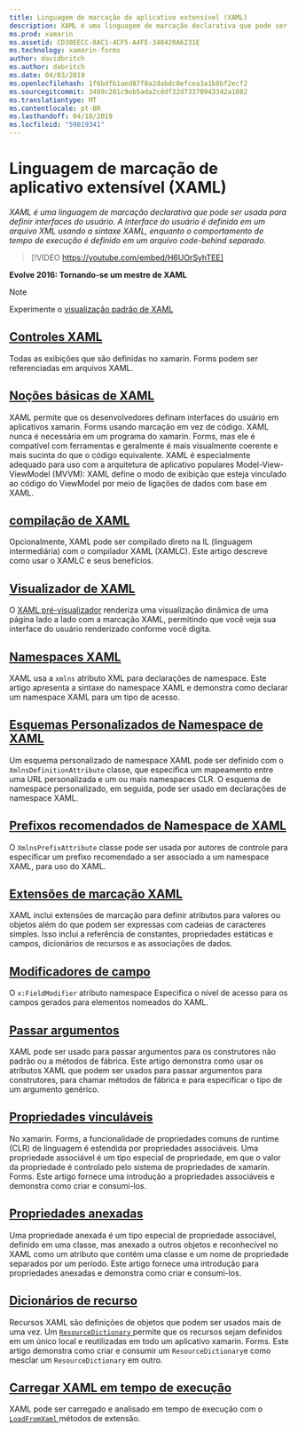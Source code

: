 ```yaml
---
title: Linguagem de marcação de aplicativo extensível (XAML)
description: XAML é uma linguagem de marcação declarativa que pode ser usada para definir interfaces do usuário. A interface do usuário é definida em um arquivo XML usando a sintaxe XAML, enquanto o comportamento de tempo de execução é definido em um arquivo code-behind separado.
ms.prod: xamarin
ms.assetid: CD30EECC-8AC1-4CF5-A4FE-348420A6231E
ms.technology: xamarin-forms
author: davidbritch
ms.author: dabritch
ms.date: 04/03/2019
ms.openlocfilehash: 1f6bdfb1aed87f8a2dabdc0efcea3a1b8bf2ecf2
ms.sourcegitcommit: 3489c281c9eb5ada2cddf32d73370943342a1082
ms.translationtype: MT
ms.contentlocale: pt-BR
ms.lasthandoff: 04/18/2019
ms.locfileid: "59019341"
---
```

# <a name="extensible-application-markup-language-xaml"></a>Linguagem de marcação de aplicativo extensível (XAML)

_XAML é uma linguagem de marcação declarativa que pode ser usada para definir interfaces do usuário. A interface do usuário é definida em um arquivo XML usando a sintaxe XAML, enquanto o comportamento de tempo de execução é definido em um arquivo code-behind separado._

> [!VIDEO https://youtube.com/embed/H6UOrSyhTEE]

**Evolve 2016: Tornando-se um mestre de XAML**

> [!NOTE]
> Experimente o [visualização padrão de XAML](standard/index.md)

## <a name="xaml-controlsxaml-controlsmd"></a>[Controles XAML](xaml-controls.md)

Todas as exibições que são definidas no xamarin. Forms podem ser referenciadas em arquivos XAML.

<a name="xaml" />

## <a name="xaml-basicsxaml-basicsindexmd"></a>[Noções básicas de XAML](xaml-basics/index.md)

XAML permite que os desenvolvedores definam interfaces do usuário em aplicativos xamarin. Forms usando marcação em vez de código. XAML nunca é necessária em um programa do xamarin. Forms, mas ele é compatível com ferramentas e geralmente é mais visualmente coerente e mais sucinta do que o código equivalente. XAML é especialmente adequado para uso com a arquitetura de aplicativo populares Model-View-ViewModel (MVVM): XAML define o modo de exibição que esteja vinculado ao código do ViewModel por meio de ligações de dados com base em XAML.

## <a name="xaml-compilationxamlcmd"></a>[compilação de XAML](xamlc.md)

Opcionalmente, XAML pode ser compilado direto na IL (linguagem intermediária) com o compilador XAML (XAMLC). Este artigo descreve como usar o XAMLC e seus benefícios.

## <a name="xaml-previewerxaml-previewerindexmd"></a>[Visualizador de XAML](xaml-previewer/index.md)

O [XAML pré-visualizador](~/xamarin-forms/xaml/xaml-previewer/index.md) renderiza uma visualização dinâmica de uma página lado a lado com a marcação XAML, permitindo que você veja sua interface do usuário renderizado conforme você digita.

## <a name="xaml-namespacesnamespacesmd"></a>[Namespaces XAML](namespaces.md)

XAML usa a `xmlns` atributo XML para declarações de namespace. Este artigo apresenta a sintaxe do namespace XAML e demonstra como declarar um namespace XAML para um tipo de acesso.

## <a name="xaml-custom-namespace-schemascustom-namespace-schemasmd"></a>[Esquemas Personalizados de Namespace de XAML](custom-namespace-schemas.md)

Um esquema personalizado de namespace XAML pode ser definido com o `XmlnsDefinitionAttribute` classe, que especifica um mapeamento entre uma URL personalizada e um ou mais namespaces CLR. O esquema de namespace personalizado, em seguida, pode ser usado em declarações de namespace XAML.

## <a name="xaml-namespace-recommended-prefixescustom-prefixmd"></a>[Prefixos recomendados de Namespace de XAML](custom-prefix.md)

O `XmlnsPrefixAttribute` classe pode ser usada por autores de controle para especificar um prefixo recomendado a ser associado a um namespace XAML, para uso do XAML.

## <a name="xaml-markup-extensionsmarkup-extensionsindexmd"></a>[Extensões de marcação XAML](markup-extensions/index.md)

XAML inclui extensões de marcação para definir atributos para valores ou objetos além do que podem ser expressas com cadeias de caracteres simples. Isso inclui a referência de constantes, propriedades estáticas e campos, dicionários de recursos e as associações de dados.

## <a name="field-modifiersfield-modifiersmd"></a>[Modificadores de campo](field-modifiers.md)

O `x:FieldModifier` atributo namespace Especifica o nível de acesso para os campos gerados para elementos nomeados do XAML.

## <a name="passing-argumentspassing-argumentsmd"></a>[Passar argumentos](passing-arguments.md)

XAML pode ser usado para passar argumentos para os construtores não padrão ou a métodos de fábrica. Este artigo demonstra como usar os atributos XAML que podem ser usados para passar argumentos para construtores, para chamar métodos de fábrica e para especificar o tipo de um argumento genérico.

## <a name="bindable-propertiesbindable-propertiesmd"></a>[Propriedades vinculáveis](bindable-properties.md)

No xamarin. Forms, a funcionalidade de propriedades comuns de runtime (CLR) de linguagem é estendida por propriedades associáveis. Uma propriedade associável é um tipo especial de propriedade, em que o valor da propriedade é controlado pelo sistema de propriedades de xamarin. Forms. Este artigo fornece uma introdução a propriedades associáveis e demonstra como criar e consumi-los.

## <a name="attached-propertiesattached-propertiesmd"></a>[Propriedades anexadas](attached-properties.md)

Uma propriedade anexada é um tipo especial de propriedade associável, definido em uma classe, mas anexado a outros objetos e reconhecível no XAML como um atributo que contém uma classe e um nome de propriedade separados por um período. Este artigo fornece uma introdução para propriedades anexadas e demonstra como criar e consumi-los.

## <a name="resource-dictionariesresource-dictionariesmd"></a>[Dicionários de recurso](resource-dictionaries.md)

Recursos XAML são definições de objetos que podem ser usados mais de uma vez. Um [ `ResourceDictionary` ](xref:Xamarin.Forms.ResourceDictionary) permite que os recursos sejam definidos em um único local e reutilizadas em todo um aplicativo xamarin. Forms. Este artigo demonstra como criar e consumir um `ResourceDictionary`e como mesclar um `ResourceDictionary` em outro.

## <a name="loading-xaml-at-runtimeruntime-loadmd"></a>[Carregar XAML em tempo de execução](runtime-load.md)

XAML pode ser carregado e analisado em tempo de execução com o [ `LoadFromXaml` ](xref:Xamarin.Forms.Xaml.Extensions.LoadFromXaml*) métodos de extensão.
